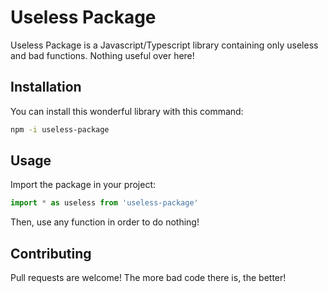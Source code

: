 # Useless Package

Useless Package is a Javascript/Typescript library containing only useless and bad functions. Nothing useful over here!

## Installation

You can install this wonderful library with this command:

```bash
npm -i useless-package
```

## Usage

Import the package in your project:
```ts
import * as useless from 'useless-package'
```
Then, use any function in order to do nothing!

## Contributing

Pull requests are welcome! The more bad code there is, the better!